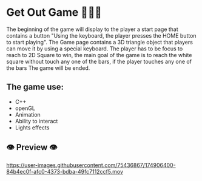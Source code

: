# Get Out Game  🏃‍♀️💨

The beginning of the game will display to the player a start page that contains a button "Using the keyboard, the player presses the HOME button to start playing".
The Game page contains a 3D triangle object that players can move it by using a special keyboard. The player has to be focus to reach to 2D Square to win, the main goal of the game is to reach the white square without touch any one of the bars, if the player touches any one of the bars The game will be ended.

## The game use:
- C++
- openGL
- Animation
- Ability to interact 
- Lights effects


##  👁 Preview 👁



https://user-images.githubusercontent.com/75436867/174906400-84b4ec0f-afc0-4373-bdba-49fc7112ccf5.mov


